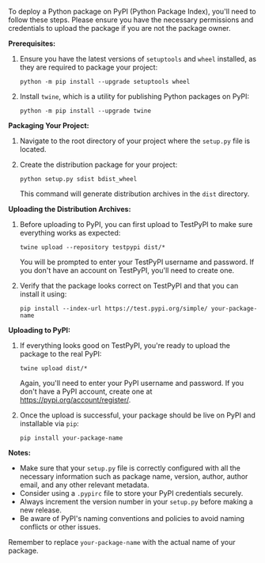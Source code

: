 To deploy a Python package on PyPI (Python Package Index), you'll need to follow these steps. Please ensure you have the necessary permissions and credentials to upload the package if you are not the package owner.

**Prerequisites:**

1. Ensure you have the latest versions of `setuptools` and `wheel` installed, as they are required to package your project:

   ```shell
   python -m pip install --upgrade setuptools wheel
   ```

2. Install `twine`, which is a utility for publishing Python packages on PyPI:

   ```shell
   python -m pip install --upgrade twine
   ```

**Packaging Your Project:**

1. Navigate to the root directory of your project where the `setup.py` file is located.

2. Create the distribution package for your project:

   ```shell
   python setup.py sdist bdist_wheel
   ```

   This command will generate distribution archives in the `dist` directory.

**Uploading the Distribution Archives:**

1. Before uploading to PyPI, you can first upload to TestPyPI to make sure everything works as expected:

   ```shell
   twine upload --repository testpypi dist/*
   ```

   You will be prompted to enter your TestPyPI username and password. If you don't have an account on TestPyPI, you'll need to create one.

2. Verify that the package looks correct on TestPyPI and that you can install it using:

   ```shell
   pip install --index-url https://test.pypi.org/simple/ your-package-name
   ```

**Uploading to PyPI:**

1. If everything looks good on TestPyPI, you're ready to upload the package to the real PyPI:

   ```shell
   twine upload dist/*
   ```

   Again, you'll need to enter your PyPI username and password. If you don't have a PyPI account, create one at https://pypi.org/account/register/.

2. Once the upload is successful, your package should be live on PyPI and installable via `pip`:

   ```shell
   pip install your-package-name
   ```

**Notes:**

- Make sure that your `setup.py` file is correctly configured with all the necessary information such as package name, version, author, author email, and any other relevant metadata.
- Consider using a `.pypirc` file to store your PyPI credentials securely.
- Always increment the version number in your `setup.py` before making a new release.
- Be aware of PyPI's naming conventions and policies to avoid naming conflicts or other issues.

Remember to replace `your-package-name` with the actual name of your package.
